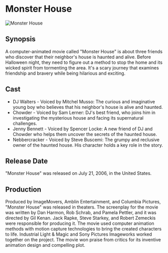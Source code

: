 # Monster House

![Monster House](https://encrypted-tbn0.gstatic.com/images?q=tbn%3AANd9GcSWzswjbokWGE-DGnWuP6kntgxFl2Sgg1_1F-GbIYgJaZvfz1p6&fbclid=IwAR2umb_btO-GZNTxvQGUlHv9jfWFqZM1tfPph-v8RGOC18bH4h6AgaNer7g)

## Synopsis
A computer-animated movie called "Monster House" is about three friends who discover that their neighbor's house is haunted and alive. Before Halloween night, they need to figure out a method to stop the home and its wicked spirit from tormenting the area. It's a scary journey that examines friendship and bravery while being hilarious and exciting.

## Cast
- DJ Walters - Voiced by Mitchel Musso: The curious and imaginative young boy who believes that his neighbor's house is alive and haunted.
- Chowder - Voiced by Sam Lerner: DJ's best friend, who joins him in investigating the mysterious house and facing its supernatural challenges.
- Jenny Bennett - Voiced by Spencer Locke: A new friend of DJ and Chowder who helps them uncover the secrets of the haunted house.
- Nebbercracker - Voiced by Steve Buscemi: The grumpy and reclusive owner of the haunted house. His character holds a key role in the story.

## Release Date
"Monster House" was released on July 21, 2006, in the United States.

## Production
Produced by ImageMovers, Amblin Entertainment, and Columbia Pictures, "Monster House" was released in theaters. The screenplay for the movie was written by Dan Harmon, Rob Schrab, and Pamela Pettler, and it was directed by Gil Kenan. Jack Rapke, Steve Starkey, and Robert Zemeckis were responsible for producing it. The movie used computer animation methods with motion capture technologies to bring the created characters to life. Industrial Light & Magic and Sony Pictures Imageworks worked together on the project. The movie won praise from critics for its inventive animation design and compelling plot.
